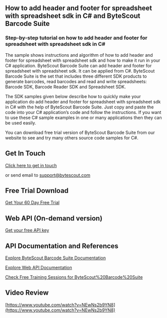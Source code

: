 ## How to add header and footer for spreadsheet with spreadsheet sdk in C# and ByteScout Barcode Suite

### Step-by-step tutorial on how to add header and footer for spreadsheet with spreadsheet sdk in C#

The sample shows instructions and algorithm of how to add header and footer for spreadsheet with spreadsheet sdk and how to make it run in your C# application. ByteScout Barcode Suite can add header and footer for spreadsheet with spreadsheet sdk. It can be applied from C#. ByteScout Barcode Suite is the set that includes three different SDK products to generate barcodes, read barcodes and read and write spreadsheets: Barcode SDK, Barcode Reader SDK and Spreadsheet SDK.

The SDK samples given below describe how to quickly make your application do add header and footer for spreadsheet with spreadsheet sdk in C# with the help of ByteScout Barcode Suite. Just copy and paste the code into your C# application’s code and follow the instructions. If you want to use these C# sample examples in one or many applications then they can be used easily.

You can download free trial version of ByteScout Barcode Suite from our website to see and try many others source code samples for C#.

## Get In Touch

[Click here to get in touch](https://bytescout.zendesk.com/hc/en-us/requests/new?subject=ByteScout%20Barcode%20Suite%20Question)

or send email to [support@bytescout.com](mailto:support@bytescout.com?subject=ByteScout%20Barcode%20Suite%20Question) 

## Free Trial Download

[Get Your 60 Day Free Trial](https://bytescout.com/download/web-installer?utm_source=github-readme)

## Web API (On-demand version)

[Get your free API key](https://pdf.co/documentation/api?utm_source=github-readme)

## API Documentation and References

[Explore ByteScout Barcode Suite Documentation](https://bytescout.com/documentation/index.html?utm_source=github-readme)

[Explore Web API Documentation](https://pdf.co/documentation/api?utm_source=github-readme)

[Check Free Training Sessions for ByteScout%20Barcode%20Suite](https://academy.bytescout.com/)

## Video Review

[https://www.youtube.com/watch?v=NEwNs2b9YN8](https://www.youtube.com/watch?v=NEwNs2b9YN8)
